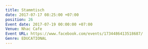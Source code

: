 ```yaml
---
title: Stammtisch
date: 2017-07-17 08:25:00 +07:00
position: 26
Event date: 2017-07-19 00:00:00 +07:00
Venue: Nhac Cafe
Event URL: https://www.facebook.com/events/1734486413518687/
Genre: EDUCATIONAL
---
```



